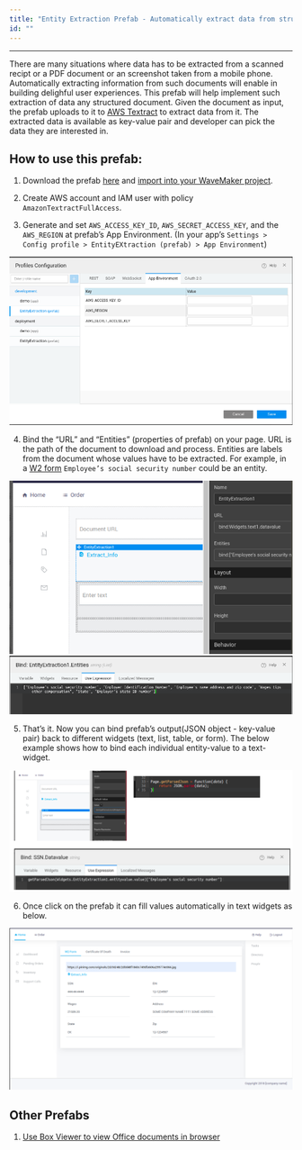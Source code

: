 ```yaml
---
title: "Entity Extraction Prefab - Automatically extract data from structured documents such as Invoices, Receipts"
id: ""
---
```

---

There are many situations where data has to be extracted from a scanned recipt or a PDF document or an screenshot taken from a mobile phone. Automatically extracting information from such documents will enable in building delighful user experiences. This prefab will help implement such extraction of data any structured document. Given the document as input, the prefab uploads to it to [AWS Textract](https://docs.aws.amazon.com/textract/latest/dg/what-is.html) to extract data from it. The extracted data is available as key-value pair and developer can pick the data they are interested in.


## How to use this prefab:

1. Download the prefab [here](https://github.com/wavemaker/prefab-entity-extractor/releases/latest) and [import into your WaveMaker project](/learn/app-development/widgets/custom-widgets.md#importing-prefabs).

2. Create AWS account and IAM user with policy `AmazonTextractFullAccess`.

3. Generate and set `AWS_ACCESS_KEY_ID`, `AWS_SECRET_ACCESS_KEY`, and the `AWS_REGION` at prefab’s App Environment. (In your app’s `Settings > Config profile > EntityEXtraction (prefab) > App Environment`)

![/learn/assets/entity-extraction-from-document-picture1.png](/learn/assets/entity-extraction-from-document-picture1.png)

4. Bind the “URL” and “Entities” (properties of prefab) on your page. URL is the path of the document to download and process. Entities are labels from the document whose values have to be extracted. For example, in a [W2 form](https://upload.wikimedia.org/wikipedia/en/1/10/Form_W-2%2C_2016.pdf) `Employee’s social security number` could be an entity.

![/learn/assets/entity-extraction-from-document-picture2.png](/learn/assets/entity-extraction-from-document-picture2.png)
![/learn/assets/entity-extraction-from-document-picture3.png](/learn/assets/entity-extraction-from-document-picture3.png)

5. That’s it. Now you can bind prefab’s output(JSON object - key-value pair) back to different widgets (text, list, table, or form). The below example shows how to bind each individual entity-value to a text-widget.

![/learn/assets/entity-extraction-from-document-picture4.png](/learn/assets/entity-extraction-from-document-picture4.png)

6. Once click on the prefab it can fill values automatically in text widgets as below.

![/learn/assets/entity-extraction-from-document-picture5.png](/learn/assets/entity-extraction-from-document-picture5.png)

## Other Prefabs
1. [Use Box Viewer to view Office documents in browser](/learn/app-development/widgets/prefab/box-viewer-prefab.md)
